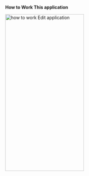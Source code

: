 <b><strong>How to Work This application</strong></b>

<img alt="how to work Edit application" width="250" height="500" src="https://media.giphy.com/media/v1.Y2lkPTc5MGI3NjExY292NmNmZXE4ZWVqdW0ybjZuMHhnNmk1N2o1YXl0c2d2NTVoc21kbCZlcD12MV9pbnRlcm5hbF9naWZfYnlfaWQmY3Q9Zw/tRf08PQ56ouSRxel8I/giphy.gif">
